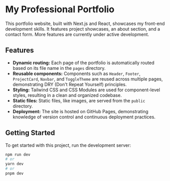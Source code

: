 # My Professional Portfolio

This portfolio website, built with Next.js and React, showcases my front-end development skills. It features project showcases, an about section, and a contact form. More features are currently under active development.

## Features

- **Dynamic routing:** Each page of the portfolio is automatically routed based on its file name in the `pages` directory.
- **Reusable components:** Components such as `Header`, `Footer`, `ProjectCard`, `Navbar`, and `ToggleTheme` are reused across multiple pages, demonstrating DRY (Don't Repeat Yourself) principles.
- **Styling:** Tailwind CSS and CSS Modules are used for component-level styles, resulting in a clean and organized codebase.
- **Static files:** Static files, like images, are served from the `public` directory.
- **Deployment:** The site is hosted on GitHub Pages, demonstrating knowledge of version control and continuous deployment practices.

## Getting Started

To get started with this project, run the development server:

```bash
npm run dev
# or
yarn dev
# or
pnpm dev
```
